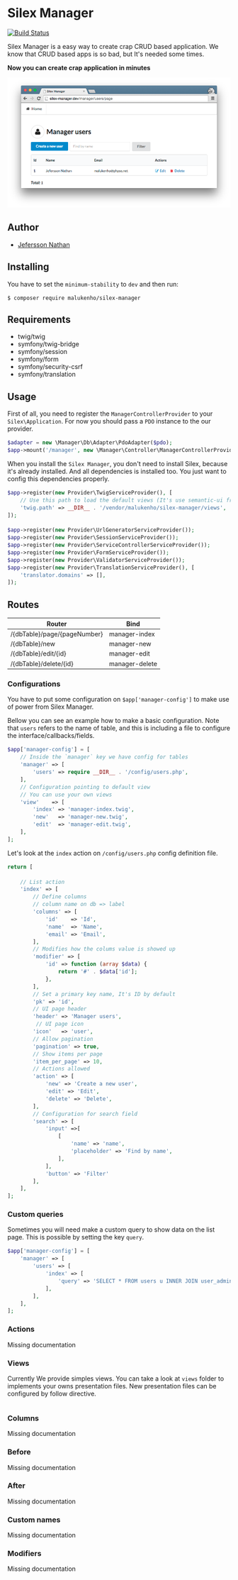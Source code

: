 Silex Manager
=============

[![Build Status](https://travis-ci.org/malukenho/silex-manager.svg?branch=master)](https://travis-ci.org/malukenho/silex-manager)

Silex Manager is a easy way to create crap CRUD based application.
We know that CRUD based apps is so bad, but It's needed some times.

**Now you can create crap application in minutes**

![Silex Manager](preview.png)

## Author

- [Jefersson Nathan](https://github.com/malukenho)

## Installing

You have to set the `minimum-stability` to `dev` and then run:

```
$ composer require malukenho/silex-manager
```

## Requirements

- twig/twig
- symfony/twig-bridge
- symfony/session
- symfony/form
- symfony/security-csrf
- symfony/translation

## Usage

First of all, you need to register the `ManagerControllerProvider` to your `Silex\Application`.
For now you should pass a `PDO` instance to the our provider.

```php
$adapter = new \Manager\Db\Adapter\PdoAdapter($pdo);
$app->mount('/manager', new \Manager\Controller\ManagerControllerProvider($adapter));
```

When you install the `Silex Manager`, you don't need to install Silex, because it's already installed.
And all dependencies is installed too. You just want to config this dependencies properly.

```php
$app->register(new Provider\TwigServiceProvider(), [
    // Use this path to load the default views (It's use semantic-ui from CDN)
    'twig.path' => __DIR__ . '/vendor/malukenho/silex-manager/views',
]);

$app->register(new Provider\UrlGeneratorServiceProvider());
$app->register(new Provider\SessionServiceProvider());
$app->register(new Provider\ServiceControllerServiceProvider());
$app->register(new Provider\FormServiceProvider());
$app->register(new Provider\ValidatorServiceProvider());
$app->register(new Provider\TranslationServiceProvider(), [
    'translator.domains' => [],
]);

```

## Routes

| Router                        |       Bind     |
|-------------------------------|----------------|
| /{dbTable}/page/{pageNumber}  | manager-index  |
| /{dbTable}/new                | manager-new    |
| /{dbTable}/edit/{id}          | manager-edit   |
| /{dbTable}/delete/{id}        | manager-delete |

### Configurations

You have to put some configuration on `$app['manager-config']` to make use
of power from Silex Manager.

Bellow you can see an example how to make a basic configuration.
Note that `users` refers to the name of table, and this is including a file
to configure the interface/callbacks/fields.

```php
$app['manager-config'] = [
    // Inside the `manager` key we have config for tables
    'manager' => [
        'users' => require __DIR__ . '/config/users.php',
    ],
    // Configuration pointing to default view
    // You can use your own views
    'view'    => [
        'index' => 'manager-index.twig',
        'new'   => 'manager-new.twig',
        'edit'  => 'manager-edit.twig',
    ],
];
```

Let's look at the `index` action on `/config/users.php` config definition file.

```php
return [

    // List action
    'index' => [
        // Define columns
        // column name on db => label
        'columns' => [
            'id'    => 'Id',
            'name'  => 'Name',
            'email' => 'Email',
        ],
        // Modifies how the colums value is showed up
        'modifier' => [
            'id' => function (array $data) {
                return '#' . $data['id'];
            },
        ],
        // Set a primary key name, It's ID by default
        'pk' => 'id',
        // UI page header
        'header' => 'Manager users',
         // UI page icon
        'icon'   => 'user',
        // Allow pagination
        'pagination' => true,
        // Show items per page
        'item_per_page' => 10,
        // Actions allowed
        'action' => [
            'new' => 'Create a new user',
            'edit' => 'Edit',
            'delete' => 'Delete',
        ],
        // Configuration for search field
        'search' => [
            'input' =>[
                [
                    'name' => 'name',
                    'placeholder' => 'Find by name',
                ],
            ],
            'button' => 'Filter'
        ],
    ],
];
```

### Custom queries

Sometimes you will need make a custom query to show data on the list page.
This is possible by setting the key `query`.

```php
$app['manager-config'] = [
    'manager' => [
        'users' => [
            'index' => [
                'query' => 'SELECT * FROM users u INNER JOIN user_admin ua ON u.id = ua.id',
            ],
        ],
    ],
];
```

### Actions

Missing documentation

### Views

Currently We provide simples views. You can take a look at `views` folder to implements
your owns presentation files. New presentation files can be configured by follow directive.

```php

```

### Columns

Missing documentation

### Before

Missing documentation

### After

Missing documentation

### Custom names

Missing documentation

### Modifiers

Missing documentation

